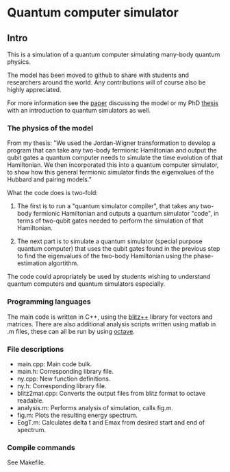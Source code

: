 # Quantum computer simulator
## Intro

This is a simulation of a quantum computer simulating many-body quantum physics.

The model has been moved to github to share with students and researchers around the world. Any contributions will of course also be highly appreciated.

For more information see the
[paper](http://arxiv.org/abs/0705.1928v1)  discussing the model or my PhD 
 [thesis](http://folk.uio.no/ovrum/PhDthesis.pdf) with an introduction to quantum simulators as well.


### The physics of the model
From my thesis: "We used the Jordan-Wigner transformation to develop a program
that can take any two-body fermionic Hamiltonian and output the qubit gates a
quantum computer needs to simulate the time evolution of that Hamiltonian. We
then incorporated this into a quantum computer simulator, to show how this
general fermionic simulator finds the eigenvalues of the Hubbard and pairing models."

What the code does is two-fold:

1. The first is to run a "quantum simulator compiler", that takes any two-body fermionic Hamiltonian and outputs a quantum simulator "code", in terms of two-qubit gates needed to perform the simulation of that Hamiltonian.

2. The next part is to simulate a quantum simulator (special purpose quantum computer) that uses the qubit gates found in the previous step to find the eigenvalues of the two-body Hamiltonian using the phase-estimation algortithm.


The code could apropriately be used by students wishing to understand quantum computers and quantum simulators especially.


### Programming languages
The main code is written in C++, using the [blitz++](https://en.wikipedia.org/wiki/Blitz%2B%2B) library for vectors and matrices. There are also additional analysis scripts written using matlab in .m files, these can all be run by using [octave](http://www.gnu.org/software/octave/).

### File descriptions

+ main.cpp: Main code bulk.
+ main.h: Corresponding library file.
+ ny.cpp: New function definitions.
+ ny.h: Corresponding library file.
+ blitz2mat.cpp: Converts the output files from blitz format to octave readable.
+ analysis.m: Performs analysis of simulation, calls fig.m.
+ fig.m: Plots the resulting energy spectrum.
+ EogT.m: Calculates delta t and Emax from desired start and end of spectrum.

### Compile commands
See Makefile.



